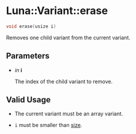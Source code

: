 # Luna::Variant::erase

```c++
void erase(usize i)
```

Removes one child variant from the current variant. 



## Parameters
* *in* **i**

    The index of the child variant to remove. 

## Valid Usage
* The current variant must be an array variant.

* `i` must be smaller than [size](class_luna_1_1_variant_1a79348f1b7c06b34052b42656a0279429.md). 


